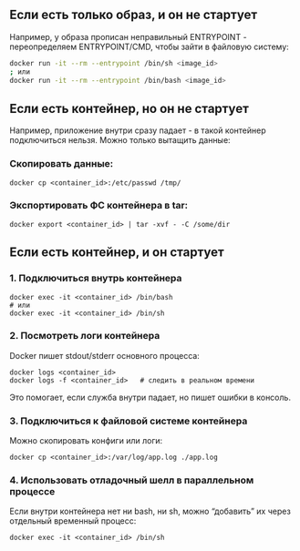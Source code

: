 Если есть только образ, и он не стартует
----------------------------------------

Например, у образа прописан неправильный ENTRYPOINT - переопределяем ENTRYPOINT/CMD, чтобы зайти в файловую систему:

```sh
docker run -it --rm --entrypoint /bin/sh <image_id>
; или
docker run -it --rm --entrypoint /bin/bash <image_id>
```

Если есть контейнер, но он не стартует
--------------------------------------

Например, приложение внутри сразу падает - в такой контейнер подключиться нельзя. Можно только вытащить данные:

### Скопировать данные:
    docker cp <container_id>:/etc/passwd /tmp/

### Экспортировать ФС контейнера в tar:
    docker export <container_id> | tar -xvf - -C /some/dir

Если есть контейнер, и он стартует
--------------------------------

### 1. Подключиться внутрь контейнера

```
docker exec -it <container_id> /bin/bash
# или
docker exec -it <container_id> /bin/sh
```

### 2. Посмотреть логи контейнера

Docker пишет stdout/stderr основного процесса:

```
docker logs <container_id>
docker logs -f <container_id>   # следить в реальном времени
```

Это помогает, если служба внутри падает, но пишет ошибки в консоль.

### 3. Подключиться к файловой системе контейнера

Можно скопировать конфиги или логи:
```
docker cp <container_id>:/var/log/app.log ./app.log
```

### 4. Использовать отладочный шелл в параллельном процессе

Если внутри контейнера нет ни bash, ни sh, можно “добавить” их через отдельный временный процесс:
```
docker exec -it <container_id> /bin/sh
```
